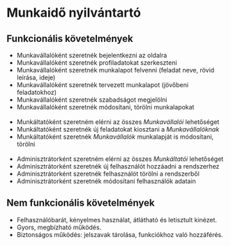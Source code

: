 # Munkaidő nyilvántartó

## Funkcionális követelmények
- Munkavállalóként szeretnék bejelentkezni az oldalra
- Munkavállalóként szeretnék profiladatokat szerkeszteni
- Munkavállalóként szeretnék munkalapot felvenni (feladat neve, rövid leírása, ideje)
- Munkavállalóként szeretnék tervezett munkalapot (jövőbeni feladatokhoz)
- Munkavállalóként szeretnék szabadságot megjelölni
- Munkavállalóként szeretnék módosítani, törölni munkalapokat
<br><br>
- Munkáltatóként szeretném elérni az összes *Munkavállalói* lehetőséget
- Munkáltatóként szeretnék új feladatokat kiosztani a *Munkavállalóknak*
- Munkáltatóként szeretnék *Munkavállalók* munkalapját is módosítani, törölni
<br><br>
- Adminisztrátorként szeretném elérni az összes *Munkáltatói* lehetőséget
- Adminisztrátorként szeretnék új felhasználót hozzáadni a rendszerhez
- Adminisztrátorként szeretnék felhasználót törölni a rendszerből
- Adminisztrátorként szeretnék módosítani felhasználók adatain

## Nem funkcionális követelmények
- Felhasználóbarát, kényelmes használat, átlátható és letisztult kinézet.
- Gyors, megbízható működés.
- Biztonságos működés: jelszavak tárolása, funkciókhoz való hozzáférés.
